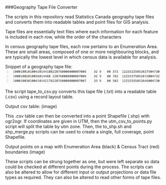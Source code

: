 ###Geography Tape File Converter

The scripts in this repository read Statistics Canada geography tape files and converts them into readable tables and point files for GIS analysis.

Tape files are essentially text files where each information for each feature is included in each row, while the order of the characters

In census geography tape files, each row pertains to an Enumeration Area.  These are small areas, composed of one or more neighbouring blocks, and are typically the lowest level in which census data is available for analysis.

Snippet of a geography tape file:
![alt_text](img/img_tape.png)

The script tape_to_csv.py converts this tape file (.txt) into a readable table (.csv) using a record layout table.

Output csv table:
(image)

This .csv table can then be converted into a point Shapefile (.shp) with ogr2ogr.  If coordinates are given in UTM, then the utm_csv_to_points.py script will split the table by utm zone.  Then, the to_shp.sh and shp_merge.py scripts can be used to create a single, full coverage, point Shapefile.  

Output points on a map with Enumeration Area (black) & Census Tract (red) boundaries
(image)

These scripts can be strung together as one, but were left separate so data could be checked at different points during the process.  The scripts can also be altered to allow for different input or output projections or data file types as required.  They can also be altered to read other forms of tape files.
